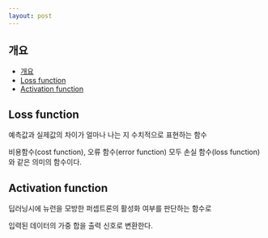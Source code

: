 ```yaml
---
layout: post
---
```


## 개요
- [개요](#개요)
- [Loss function](#loss-function)
- [Activation function](#activation-function)

## Loss function

예측값과 실제값의 차이가 얼마나 나는 지 수치적으로 표현하는 함수

비용함수(cost function), 오류 함수(error function) 모두 손실 함수(loss function)와 같은 의미의 함수이다.

## Activation function

딥러닝시에 뉴런을 모방한 퍼셉트론의 활성화 여부를 판단하는 함수로 

입력된 데이터의 가중 합을 출력 신호로 변환한다.